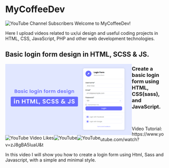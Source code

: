 # MyCoffeeDev


<img  alt="YouTube Channel Subscribers" src="https://img.shields.io/youtube/channel/subscribers/UCe8JYgeEzK46h1NgtBO-9lA">
Welcome to MyCoffeeDev!

Here I upload videos related to ux/ui design and useful coding projects in HTML, CSS, JavaScript, PHP and other web development technologies.



## Basic login form design in HTML, SCSS & JS.

[<img align="left" alt="YouTube" width="400px" src="https://github.com/MyCoffeeDev/Basic-login-form-design-in-HTML-SCSS-JS/blob/main/Cover.png" />][youtube]


### Create a basic login form using HTML, CSS(sass), and JavaScript.



<img align="left" alt="YouTube Video Likes" src="https://img.shields.io/youtube/likes/zJ8gBA5luaU">
<img align="left" alt="YouTube" src="https://img.shields.io/youtube/views/zJ8gBA5luaU?style=social" />
<img align="left" alt="YouTube" src="https://img.shields.io/github/stars/MyCoffeeDev/Basic-login-form-design-in-HTML-SCSS-JS?style=social" />


</br>
</br>
Video Tutorial: https://www.youtube.com/watch?v=zJ8gBA5luaU&t



In this video I will show you how to create a login form using Html, Sass and Javascript, with a simple and minimal style.


[youtube]: https://www.youtube.com/watch?v=zJ8gBA5luaU&t




